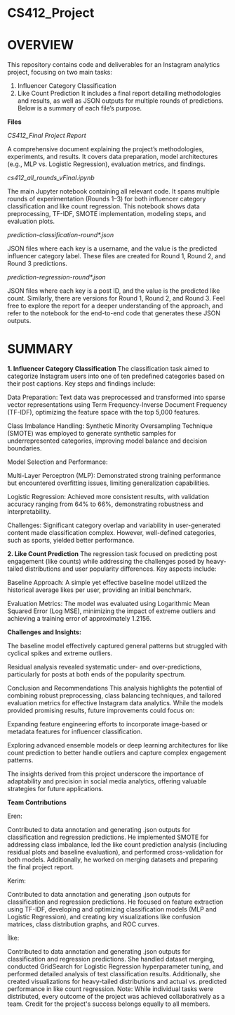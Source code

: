 # CS412_Project
# OVERVIEW
This repository contains code and deliverables for an Instagram analytics project, focusing on two main tasks:

1. Influencer Category Classification
2. Like Count Prediction
It includes a final report detailing methodologies and results, as well as JSON outputs for multiple rounds of predictions. Below is a summary of each file’s purpose.

**Files**


_CS412_Final Project Report_

A comprehensive document explaining the project’s methodologies, experiments, and results. It covers data preparation, model architectures (e.g., MLP vs. Logistic Regression), evaluation metrics, and findings.


_cs412_all_rounds_vFinal.ipynb_

The main Jupyter notebook containing all relevant code. It spans multiple rounds of experimentation (Rounds 1–3) for both influencer category classification and like count regression. This notebook shows data preprocessing, TF-IDF, SMOTE implementation, modeling steps, and evaluation plots.


_prediction-classification-round*.json_

JSON files where each key is a username, and the value is the predicted influencer category label. These files are created for Round 1, Round 2, and Round 3 predictions.


_prediction-regression-round*.json_

JSON files where each key is a post ID, and the value is the predicted like count. Similarly, there are versions for Round 1, Round 2, and Round 3.
Feel free to explore the report for a deeper understanding of the approach, and refer to the notebook for the end-to-end code that generates these JSON outputs.

# SUMMARY
**1. Influencer Category Classification**
The classification task aimed to categorize Instagram users into one of ten predefined categories based on their post captions. Key steps and findings include:

Data Preparation: Text data was preprocessed and transformed into sparse vector representations using Term Frequency-Inverse Document Frequency (TF-IDF), optimizing the feature space with the top 5,000 features.

Class Imbalance Handling: Synthetic Minority Oversampling Technique (SMOTE) was employed to generate synthetic samples for underrepresented categories, improving model balance and decision boundaries.

Model Selection and Performance:

Multi-Layer Perceptron (MLP): Demonstrated strong training performance but encountered overfitting issues, limiting generalization capabilities.

Logistic Regression: Achieved more consistent results, with validation accuracy ranging from 64% to 66%, demonstrating robustness and interpretability.

Challenges: Significant category overlap and variability in user-generated content made classification complex. However, well-defined categories, such as sports, yielded better performance.

**2. Like Count Prediction**
The regression task focused on predicting post engagement (like counts) while addressing the challenges posed by heavy-tailed distributions and user popularity differences. Key aspects include:

Baseline Approach: A simple yet effective baseline model utilized the historical average likes per user, providing an initial benchmark.

Evaluation Metrics: The model was evaluated using Logarithmic Mean Squared Error (Log MSE), minimizing the impact of extreme outliers and achieving a training error of approximately 1.2156.

**Challenges and Insights:**

The baseline model effectively captured general patterns but struggled with cyclical spikes and extreme outliers.

Residual analysis revealed systematic under- and over-predictions, particularly for posts at both ends of the popularity spectrum.

Conclusion and Recommendations
This analysis highlights the potential of combining robust preprocessing, class balancing techniques, and tailored evaluation metrics for effective Instagram data analytics. While the models provided promising results, future improvements could focus on:

Expanding feature engineering efforts to incorporate image-based or metadata features for influencer classification.

Exploring advanced ensemble models or deep learning architectures for like count prediction to better handle outliers and capture complex engagement patterns.

The insights derived from this project underscore the importance of adaptability and precision in social media analytics, offering valuable strategies for future applications.


**Team Contributions**


Eren:


Contributed to data annotation and generating .json outputs for classification and regression predictions. He implemented SMOTE for addressing class imbalance, led the like count prediction analysis (including residual plots and baseline evaluation), and performed cross-validation for both models. Additionally, he worked on merging datasets and preparing the final project report.


Kerim:

Contributed to data annotation and generating .json outputs for classification and regression predictions. He focused on feature extraction using TF-IDF, developing and optimizing classification models (MLP and Logistic Regression), and creating key visualizations like confusion matrices, class distribution graphs, and ROC curves.


İlke:

Contributed to data annotation and generating .json outputs for classification and regression predictions. She handled dataset merging, conducted GridSearch for Logistic Regression hyperparameter tuning, and performed detailed analysis of test classification results. Additionally, she created visualizations for heavy-tailed distributions and actual vs. predicted performance in like count regression.
Note: While individual tasks were distributed, every outcome of the project was achieved collaboratively as a team. Credit for the project's success belongs equally to all members.

